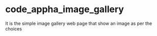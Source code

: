 # code_appha_image_gallery
It is the simple image gallery web page that show an image as per the choices
